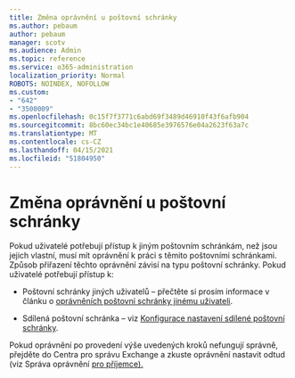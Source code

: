 ```yaml
---
title: Změna oprávnění u poštovní schránky
ms.author: pebaum
author: pebaum
manager: scotv
ms.audience: Admin
ms.topic: reference
ms.service: o365-administration
localization_priority: Normal
ROBOTS: NOINDEX, NOFOLLOW
ms.custom:
- "642"
- "3500009"
ms.openlocfilehash: 0c15f7f3771c6abd69f3489d46910f43f6afb904
ms.sourcegitcommit: 8bc60ec34bc1e40685e3976576e04a2623f63a7c
ms.translationtype: MT
ms.contentlocale: cs-CZ
ms.lasthandoff: 04/15/2021
ms.locfileid: "51804950"
---
```

# <a name="changing-permissions-on-a-mailbox"></a>Změna oprávnění u poštovní schránky

Pokud uživatelé potřebují přístup k jiným poštovním schránkám, než jsou jejich vlastní, musí mít oprávnění k práci s těmito poštovními schránkami. Způsob přiřazení těchto oprávnění závisí na typu poštovní schránky. Pokud uživatelé potřebují přístup k:
  
- Poštovní schránky jiných uživatelů – přečtěte si prosím informace v článku o [oprávněních poštovní schránky jinému uživateli](https://docs.microsoft.com/microsoft-365/admin/add-users/give-mailbox-permissions-to-another-user).
    
- Sdílená poštovní schránka – viz [Konfigurace nastavení sdílené poštovní schránky](https://docs.microsoft.com/microsoft-365/admin/email/configure-a-shared-mailbox#add-or-remove-members).
    
Pokud oprávnění po provedení výše uvedených kroků nefungují správně, přejděte do Centra pro správu Exchange a zkuste oprávnění nastavit odtud (viz Správa oprávnění [pro příjemce).](https://technet.microsoft.com/library/jj919240%28v=exchg.150%29.aspx)
  
